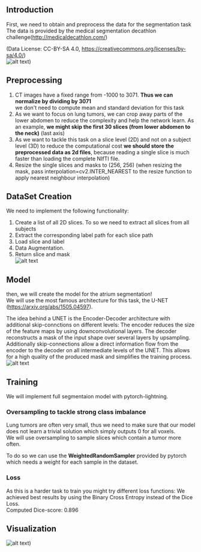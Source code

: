 ## Introduction

First, we need to obtain and preprocess the data for the segmentation task
The data is provided by the medical segmentation decathlon challenge(http://medicaldecathlon.com/) <br />

(Data License: CC-BY-SA 4.0, https://creativecommons.org/licenses/by-sa/4.0/) <br/>
![alt text]([https://github.com/mrshamshir/Lung-Tumor-Segmentation/blob/main/images/my_animation_1.gif?raw=true))

## Preprocessing

1. CT images have a fixed range from -1000 to 3071. **Thus we can normalize by dividing by 3071** <br /> we don't need to compute mean and standard deviation for this task
2. As we want to focus on lung tumors, we can crop away parts of the lower abdomen to reduce the complexity and help the network learn. As an example, **we might skip the first 30 slices (from lower abdomen to the neck)** (last axis)
3. As we want to tackle this task on a slice level (2D) and not on a subject level (3D) to reduce the computational cost **we should store the preprocessed data as 2d files**, because reading a single slice is much faster than loading the complete NIfTI file.
4. Resize the single slices and masks to (256, 256) (when resizing the mask, pass interpolation=cv2.INTER_NEAREST to the resize function to apply nearest neighbour interpolation)

## DataSet Creation
We need to implement the following functionality:
1. Create a list of all 2D slices. To so we need to extract all slices from all subjects
2. Extract the corresponding label path for each slice path
3. Load slice and label
4. Data Augmentation.
5. Return slice and mask <br/>
![alt text](https://github.com/)

## Model
then, we will create the model for the atrium segmentation! <br />
We will use the most famous architecture for this task, the U-NET (https://arxiv.org/abs/1505.04597). <br/>

The idea behind a UNET is the Encoder-Decoder architecture with additional skip-connctions on different levels:
The encoder reduces the size of the feature maps by using downconvolutional layers.
The decoder reconstructs a mask of the input shape over several layers by upsampling.
Additionally skip-connections allow a direct information flow from the encoder to the decoder on all intermediate levels of the UNET.
This allows for a high quality of the produced mask and simplifies the training process.<br />
![alt text](https://github.com/)

## Training
We will implement full segmentaion model with pytorch-lightning.
### Oversampling to tackle strong class imbalance
Lung tumors are often very small, thus we need to make sure that our model does not learn a trivial solution which simply outputs 0 for all voxels.<br />
We will use oversampling to sample slices which contain a tumor more often.

To do so we can use the **WeightedRandomSampler** provided by pytorch which needs a weight for each sample in the dataset.
### Loss

As this is a harder task to train you might try different loss functions:
We achieved best results by using the Binary Cross Entropy instead of the Dice Loss. <br/>
Computed Dice-score: 0.896

## Visualization

![alt text]([https://github.com/mrshamshir/Lung-Tumor-Segmentation/blob/main/images/my_animation_2.gif?raw=true))
